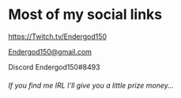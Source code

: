 # **Most of my social links**

https://Twitch.tv/Endergod150

Endergod150@gmail.com

Discord Endergod150#8493




###### If you find me IRL I'll give you a little prize money...
